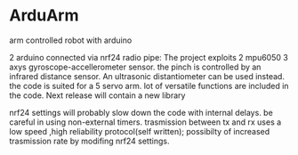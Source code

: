 # ArduArm
arm controlled robot with arduino


2 arduino connected via nrf24 radio pipe:
The project exploits 2 mpu6050 3 axys gyroscope-accellerometer sensor.
the pinch is controlled by an infrared distance sensor.
An ultrasonic distantiometer can be used instead.
the code is suited for a 5 servo arm.
lot of versatile functions are included in the code.
Next release will contain a new library

nrf24 settings will probably slow down the code with internal delays.
be careful in using non-external timers.
trasmission between tx and rx uses a low speed ,high reliability protocol(self written);
possibilty of increased trasmission rate by modifing nrf24 settings.




